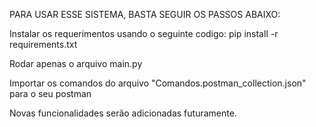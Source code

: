 
PARA USAR ESSE SISTEMA, BASTA SEGUIR OS PASSOS ABAIXO:

Instalar os requerimentos usando o seguinte codigo: pip install -r requirements.txt

Rodar apenas o arquivo main.py

Importar os comandos do arquivo "Comandos.postman_collection.json" para o seu postman

Novas funcionalidades serão adicionadas futuramente.
